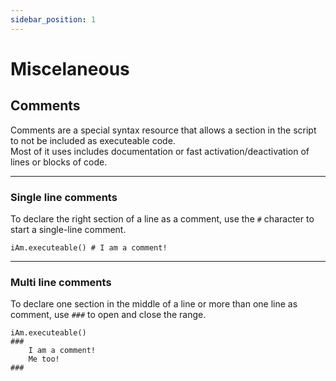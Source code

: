 ```yaml
---
sidebar_position: 1
---
```



# Miscelaneous

## Comments

Comments are a special syntax resource that allows a section in the script
to not be included as executeable code. \
Most of it uses includes documentation or fast activation/deactivation of
lines or blocks of code.

---
### Single line comments

To declare the right section of a line as a comment, use the `#` character
to start a single-line comment.
```abs
iAm.executeable() # I am a comment!
```

---
### Multi line comments

To declare one section in the middle of a line or more than one line as comment,
use `###` to open and close the range.
```abs
iAm.executeable()
###
    I am a comment!
    Me too!
###
```
